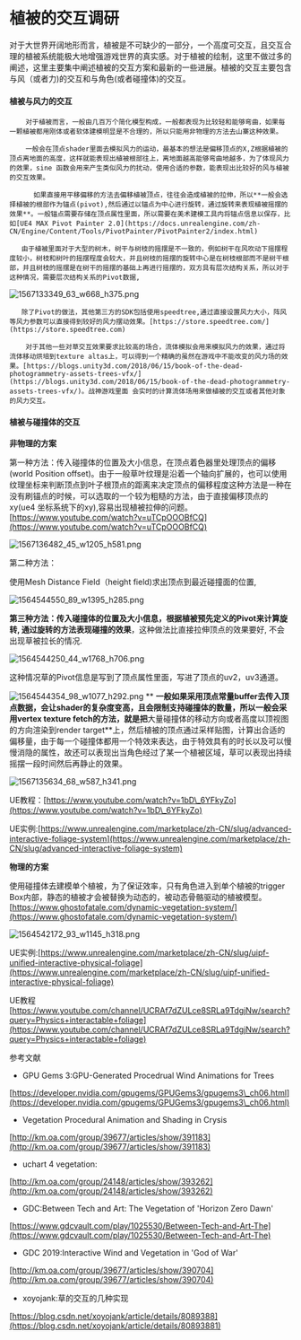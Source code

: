 # 植被的交互调研

对于大世界开阔地形而言，植被是不可缺少的一部分，一个高度可交互，且交互合理的植被系统能极大地增强游戏世界的真实感。对于植被的绘制，这里不做过多的阐述，这里主要集中阐述植被的交互方案和最新的一些进展。植被的交互主要包含与风（或者力)的交互和与角色(或者碰撞体)的交互。

#### 植被与风力的交互

        对于植被而言，一般由几百万个简化模型构成，一般都表现为比较轻和能够弯曲，如果每一颗植被都用刚体或者软体建模明显是不合理的，所以只能用非物理的方法去山寨这种效果。

        一般会在顶点shader里面去模拟风力的运动，最基本的想法是偏移顶点的X,Z根据植被的顶点离地面的高度，这样就能表现出植被根部往上，离地面越高能够弯曲地越多，为了体现风力的效果，sine 函数会用来产生类似风力的扰动，使用合适的参数，能表现出比较好的风与植被的交互效果。

          如果直接用平移偏移的方法去偏移植被顶点，往往会造成植被的拉伸，所以**一般会选择植被的根部作为锚点(pivot),然后通过以锚点为中心进行旋转，通过旋转来表现植被摇摆的效果**。一般锚点需要存储在顶点属性里面，所以需要在美术建模工具内将锚点信息以保存，比如[UE4 MAX Pivot Painter 2.0](https://docs.unrealengine.com/zh-CN/Engine/Content/Tools/PivotPainter/PivotPainter2/index.html)

       由于植被里面对于大型的树木，树干与树枝的摇摆是不一致的，例如树干在风吹动下摇摆程度较小，树枝和树叶的摇摆程度会较大，并且树枝的摇摆的旋转中心是在树枝根部而不是树干根部，并且树枝的摇摆是在树干的摇摆的基础上再进行摇摆的，双方具有层次结构关系，所以对于这种情况，需要层次结构关系的Pivot数据,

![1567133349\_63\_w668\_h375.png](http://km.oa.com/files/photos/captures/201908/1567133349\_63\_w668\_h375.png)

       除了Pivot的做法，其他第三方的SDK包括使用speedtree,通过直接设置风力大小，阵风等风力参数可以直接得到较好的风力摆动效果。[https://store.speedtree.com/](https://store.speedtree.com)

        对于其他一些对草交互效果要求比较高的场合，流体模拟会用来模拟风力的效果，通过将流体移动烘培到texture altas上，可以得到一个精确的虽然在游戏中不能改变的风力场的效果。[https://blogs.unity3d.com/2018/06/15/book-of-the-dead-photogrammetry-assets-trees-vfx/](https://blogs.unity3d.com/2018/06/15/book-of-the-dead-photogrammetry-assets-trees-vfx/)。战神游戏里面 会实时的计算流体场用来做植被的交互或者其他对象的风力交互。

#### 植被与碰撞体的交互

**非物理的方案** 

第一种方法：传入碰撞体的位置及大小信息，在顶点着色器里处理顶点的偏移(world Position offset)。由于一般草叶纹理是沿着一个轴向扩展的，也可以使用纹理坐标来判断顶点到叶子根顶点的距离来决定顶点的偏移程度这种方法是一种在没有刷锚点的时候，可以选取的一个较为粗糙的方法，由于直接偏移顶点的xy(ue4 坐标系统下的xy),容易出现植被拉伸的问题。[https://www.youtube.com/watch?v=uTCpOOOBfCQ](https://www.youtube.com/watch?v=uTCpOOOBfCQ)

![1567136482\_45\_w1205\_h581.png](http://km.oa.com/files/photos/captures/201908/1567136482\_45\_w1205\_h581.png)

第二种方法：

使用Mesh Distance Field（height field)求出顶点到最近碰撞面的位置, 

![1564544550\_89\_w1395\_h285.png](http://km.oa.com/files/photos/captures/201907/1564544550\_89\_w1395\_h285.png)

**第三种方法：传入碰撞体的位置及大小信息，根据植被预先定义的Pivot来计算旋转, 通过旋转的方法表现碰撞的效果**，这种做法比直接拉伸顶点的效果要好, 不会出现草被拉长的情况.

![1564544250\_44\_w1768\_h706.png](http://km.oa.com/files/photos/captures/201907/1564544250\_44\_w1768\_h706.png)

这种情况草的Pivot信息是写到了顶点属性里面，写进了顶点的uv2，uv3通道。

![1564544354\_98\_w1077\_h292.png](http://km.oa.com/files/photos/captures/201907/1564544354\_98\_w1077\_h292.png)        ** **一般如果采用顶点常量buffer去传入顶点数据，会让shader的复杂度变高，且会限制支持碰撞体的数量，所以一般会采用vertex texture fetch的方法，就是把**大量碰撞体的移动方向或者高度以顶视图的方向渲染到render target**上，然后植被的顶点通过采样贴图，计算出合适的偏移量，由于每一个碰撞体都用一个特效来表达，由于特效具有的时长以及可以慢慢消隐的属性，故还可以表现出当角色经过了某一个植被区域，草可以表现出持续摇摆一段时间然后再静止的效果。

![1567135634\_68\_w587\_h341.png](http://km.oa.com/files/photos/captures/201908/1567135634\_68\_w587\_h341.png)

UE教程：[https://www.youtube.com/watch?v=1bD\_6YFkyZo](https://www.youtube.com/watch?v=1bD\_6YFkyZo)

UE实例:[https://www.unrealengine.com/marketplace/zh-CN/slug/advanced-interactive-foliage-system](https://www.unrealengine.com/marketplace/zh-CN/slug/advanced-interactive-foliage-system)

**物理的方案**

使用碰撞体去建模单个植被，为了保证效率，只有角色进入到单个植被的trigger Box内部，静态的植被才会被替换为动态的，被动态骨骼驱动的植被模型。[https://www.ghostofatale.com/dynamic-vegetation-system/](https://www.ghostofatale.com/dynamic-vegetation-system/)

![1564542172\_93\_w1145\_h318.png](http://km.oa.com/files/photos/captures/201907/1564542172\_93\_w1145\_h318.png)

UE实例:[https://www.unrealengine.com/marketplace/zh-CN/slug/uipf-unified-interactive-physical-foliage](https://www.unrealengine.com/marketplace/zh-CN/slug/uipf-unified-interactive-physical-foliage)

UE教程[https://www.youtube.com/channel/UCRAf7dZULce8SRLa9TdgjNw/search?query=Physics+interactable+foliage](https://www.youtube.com/channel/UCRAf7dZULce8SRLa9TdgjNw/search?query=Physics+interactable+foliage)

参考文献

* GPU Gems 3:GPU-Generated Procedrual Wind Animations for Trees

[https://developer.nvidia.com/gpugems/GPUGems3/gpugems3\_ch06.html](https://developer.nvidia.com/gpugems/GPUGems3/gpugems3\_ch06.html)

* Vegetation Procedural Animation and Shading in Crysis

[http://km.oa.com/group/39677/articles/show/391183](http://km.oa.com/group/39677/articles/show/391183)

* uchart 4 vegetation:

[http://km.oa.com/group/24148/articles/show/393262](http://km.oa.com/group/24148/articles/show/393262)

* GDC:Between Tech and Art: The Vegetation of 'Horizon Zero Dawn'

 [https://www.gdcvault.com/play/1025530/Between-Tech-and-Art-The](https://www.gdcvault.com/play/1025530/Between-Tech-and-Art-The)

* GDC 2019:Interactive Wind and Vegetation in 'God of War'

[http://km.oa.com/group/39677/articles/show/390704](http://km.oa.com/group/39677/articles/show/390704)

* xoyojank:草的交互的几种实现

[https://blog.csdn.net/xoyojank/article/details/8089388](https://blog.csdn.net/xoyojank/article/details/80893881)
